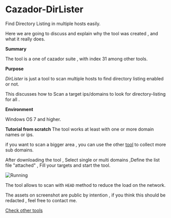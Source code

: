 # Cazador-DirLister
Find Directory Listing in multiple hosts easily.




Here we are going to discuss and explain why the tool was created , and what it really does.

 **Summary**


The tool is a one of cazador suite , with index 31 among other tools.

 **Purpose**
 
*DirLister* is just a tool to scan multiple hosts to find directory listing enabled or not.

This discusses how to Scan a target ips/domains to look for directory-listing for all .


**Environment**

Windows OS 7 and higher.



**Tutorial from scratch**
The tool works at least with one or more domain names or ips.

if you want to scan a bigger area , you can use the other [tool](https://github.com/cazadorsuite/cazador-sublister) to collect more sub domains.

After downloading the tool , Select single or multi domains ,Define the list file "attached" ,  Fill your targets and start the tool.

![Running](https://github.com/cazadorsuite/Cazador-DirLister/blob/master/src/Running.png?raw=true)


The tool allows to scan with `HEAD` method to reduce the load on the network.

 
 
The assets on screenshot are public by  intention   , if you think this should be redacted , feel free to contact me.

[Check other tools](https://github.com/cazadorsuite)


